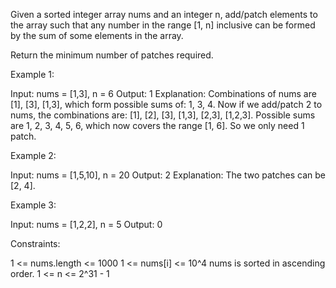 Given a sorted integer array nums and an integer n, add/patch elements to the
array such that any number in the range [1, n] inclusive can be formed by the
sum of some elements in the array.

Return the minimum number of patches required.


Example 1:


Input: nums = [1,3], n = 6
Output: 1
Explanation:
Combinations of nums are [1], [3], [1,3], which form possible sums of: 1, 3,
4.
Now if we add/patch 2 to nums, the combinations are: [1], [2], [3], [1,3],
[2,3], [1,2,3].
Possible sums are 1, 2, 3, 4, 5, 6, which now covers the range [1, 6].
So we only need 1 patch.


Example 2:


Input: nums = [1,5,10], n = 20
Output: 2
Explanation: The two patches can be [2, 4].


Example 3:


Input: nums = [1,2,2], n = 5
Output: 0



Constraints:


1 <= nums.length <= 1000
1 <= nums[i] <= 10^4
nums is sorted in ascending order.
1 <= n <= 2^31 - 1




